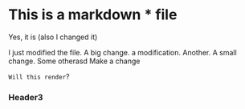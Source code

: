 # This is a markdown * file

Yes, it is (also I changed it)

I just modified the file.
A big change.
a modification. Another.
A small change.
Some otherasd
Make a change

`Will this render`?

### Header3
